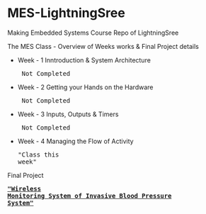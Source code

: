 # MES-LightningSree
Making Embedded Systems Course Repo of LightningSree

The MES Class - Overview of Weeks works & Final Project details

* Week - 1 Inntroduction & System Architecture <pre> Not Completed  </pre>
* Week - 2 Getting your Hands on the Hardware  <pre> Not Completed  </pre>
* Week - 3 Inputs, Outputs & Timers            <pre> Not Completed  </pre> 
* Week - 4 Managing the Flow of Activity       <pre>"Class this week"</pre>            


Final Project [<pre>**"Wireless Monitoring System of Invasive Blood Pressure System"**</pre>](https://github.com/Sreedharbot/MES-LightningSree/blob/0a61eccf7fb6dc364507e733c4dda41eb1d00729/MES_%20project_file/Final_project_discrib.md)

